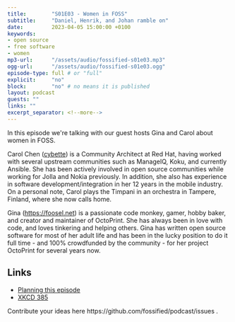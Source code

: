 ```yaml
---
title:        "S01E03 - Women in FOSS"
subtitle:     "Daniel, Henrik, and Johan ramble on"
date:         2023-04-05 15:00:00 +0100
keywords:
- open source
- free software
- women
mp3-url:      "/assets/audio/fossified-s01e03.mp3"
ogg-url:      "/assets/audio/fossified-s01e03.ogg"
episode-type: full # or "full"
explicit:     "no"
block:        "no" # no means it is published
layout: podcast
guests: ""
links: ""
excerpt_separator: <!--more-->
---
```

In this episode we're talking with our guest hosts Gina and Carol about women in FOSS.
<!--more-->

Carol Chen (<a href="https://mastodon.org.uk/@cybette">cybette</a>) is a Community Architect at Red Hat, having worked with several upstream communities such as ManageIQ, Koku, and currently Ansible. She has been actively involved in open source communities while working for Jolla and Nokia previously. In addition, she also has experience in software development/integration in her 12 years in the mobile industry. On a personal note, Carol plays the Timpani in an orchestra in Tampere, Finland, where she now calls home.

Gina (<a href="https://foosel.net">https://foosel.net</a>) is a passionate code monkey, gamer, hobby baker, and creator and maintainer of OctoPrint. She has always been in love with code, and loves tinkering and helping others. Gina has written open source software for most of her adult life and has been in the lucky position to do it full time - and 100% crowdfunded by the community - for her project OctoPrint for several years now.

<h2>Links</h2>
<ul>
<li><a href='https://github.com/fossified/podcast/issues/32'>Planning this episode</a></li>
<li><a href='https://xkcd.com/385/'>XKCD 385</a></li>
</ul>
Contribute your ideas here https://github.com/fossified/podcast/issues .
